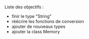 Liste des objectifs :
 - finir le type "String"
 - réécrire les fonctions de conversion
 - ajouter de nouveaux types
 - ajouter la class Memory
